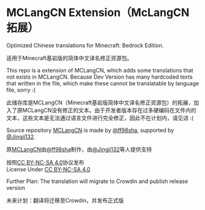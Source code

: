 # MCLangCN Extension（McLangCN拓展）

Optimized Chinese translations for Minecraft: Bedrock Edition.

适用于Minecraft基岩版的简体中文译名修正资源包。


This repo is a extension of MCLangCN, which adds some translations that not exists in MCLangCN. Because Dev Version has many hardcoded texts that written in the file, which make these cannot be translatable by language file, sorry :(

此储存库是MCLangCN（Minecraft基岩版简体中文译名修正资源包）的拓展，加入了原MCLangCN没有修正的文本。由于开发者版本存在过多硬编码在文件内的文本，这些文本是无法通过语言文件进行完全修正，因此不在计划内，请见谅 :(


Source repository [MCLangCN](https://github.com/ff98sha/mclangcn) is made by [@ff98sha](https://github.com/ff98sha), supported by [@Jingji132](https://github.com/jingji132).  

原[MCLangCN](https://github.com/ff98sha/mclangcn)由[@ff98sha](https://github.com/ff98sha)制作，由[@Jingji132](https://github.com/jingji132)等人提供支持


按照[CC BY-NC-SA 4.0](https://creativecommons.org/licenses/by-nc-sa/4.0/deed.zh-Hans)协议发布<br>
License Under [CC BY-NC-SA 4.0](https://creativecommons.org/licenses/by-nc-sa/4.0/deed)


Further Plan: The translation will migrate to Crowdin and publish release version

未来计划：翻译将迁移至Crowdin，并发布正式版